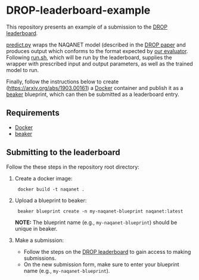 # DROP-leaderboard-example

This repository presents an example of a submission to the  [DROP leaderboard](https://leaderboard.allenai.org/drop/submissions/public).

[predict.py](predict.py) wraps the NAQANET model (described in the [DROP paper](https://arxiv.org/abs/1903.00161) and produces output which conforms to the format expected by [our evaluator](https://github.com/allenai/allennlp/blob/master/allennlp/tools/drop_eval.py). 
Following [run.sh](run.sh), which will be run by the leaderboard, supplies the wrapper with prescribed input and output parameters, as well as the trained model to run.

Finally, follow the instructions below to create (https://arxiv.org/abs/1903.00161) a [Docker](https://www.docker.com) container and publish it as a [beaker](https://beaker.org/) blueprint, which can then be submitted as a leaderboard entry.

## Requirements

* [Docker](https://www.docker.com)
* [beaker](https://beaker.org)

## Submitting to the leaderboard

Follow the these steps in the repository root directory:

1. Create a docker image:

        docker build -t naqanet .

2. Upload a blueprint to beaker:

        beaker blueprint create -n my-naqanet-blueprint naqanet:latest

   **NOTE:** The blueprint name (e.g., `my-naqanet-blueprint`) should be unique in beaker.

3. Make a submission:
   * Follow the steps on the [DROP leaderboard](https://leaderboard.allenai.org/drop/submissions/public) to gain access to making submissions.
   * On the new submission form, make sure to enter your blueprint name (e.g., `my-naqanet-blueprint`).



